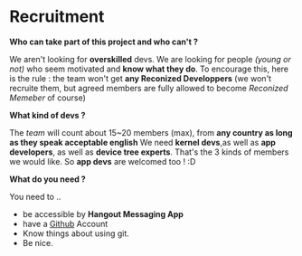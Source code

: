 Recruitment
===========

**Who can take part of this project and who can't ?**

We aren't looking for **overskilled** devs.
We are looking for people *(young or not)* who seem motivated and **know what they do**.
To encourage this, here is the rule : the team won't get **any Reconized Developpers** (we won't recruite them, but agreed members are fully allowed to become *Reconized Memeber* of course)

**What kind of devs ?**

The *team* will count about 15~20 members (max), from **any country as long as they speak acceptable english** 
We need **kernel devs**,as well as **app developers**, as well as **device tree experts**. That's the 3 kinds of members we would like.
So **app devs** are welcomed too ! :D

**What do you need ?**

You need to ..
- be accessible by **Hangout Messaging App**
- have a [Github](github.com) Account
- Know things about using git.
- Be nice.


